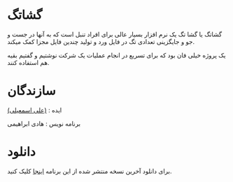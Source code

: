 # گشاتگ
گشاتگ یا گشا تگ یک نرم افزار بسیار عالی برای افراد تنبل است که به آنها در جست و جو و جایگزینی تعدادی تگ در فایل ورد و تولید چندین فایل مجزا کمک میکند.

یک پروژه خیلی فان بود که برای تسریع در انجام عملیات یک شرکت نوشتیم و گفتیم بقیه هم استفاده کنند.

# سازندگان

ایده :  [(علی اسمعیلی)](https://realxoman.com)

برنامه نویس : هادی ابراهیمی

# دانلود

برای دانلود آخرین نسخه منتشر شده از این برنامه [اینجا](https://raw.githubusercontent.com/XoMen/Goshatag/master/Release.rar) کلیک کنید.
